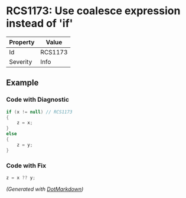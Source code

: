 # RCS1173: Use coalesce expression instead of 'if'

| Property | Value   |
| -------- | ------- |
| Id       | RCS1173 |
| Severity | Info    |

## Example

### Code with Diagnostic

```csharp
if (x != null) // RCS1173
{
    z = x;
}
else
{
    z = y;
}
```

### Code with Fix

```csharp
z = x ?? y;
```


*\(Generated with [DotMarkdown](http://github.com/JosefPihrt/DotMarkdown)\)*